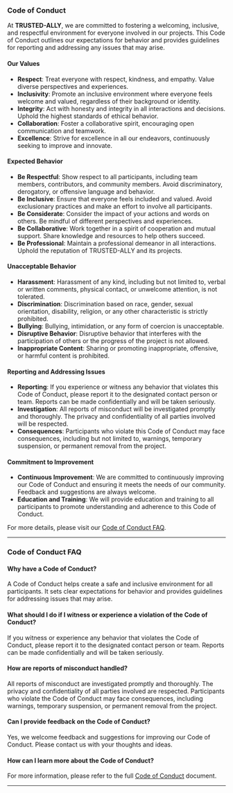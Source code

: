 ### Code of Conduct

At **TRUSTED-ALLY**, we are committed to fostering a welcoming, inclusive, and respectful environment for everyone involved in our projects. This Code of Conduct outlines our expectations for behavior and provides guidelines for reporting and addressing any issues that may arise.

#### Our Values
- **Respect**: Treat everyone with respect, kindness, and empathy. Value diverse perspectives and experiences.
- **Inclusivity**: Promote an inclusive environment where everyone feels welcome and valued, regardless of their background or identity.
- **Integrity**: Act with honesty and integrity in all interactions and decisions. Uphold the highest standards of ethical behavior.
- **Collaboration**: Foster a collaborative spirit, encouraging open communication and teamwork.
- **Excellence**: Strive for excellence in all our endeavors, continuously seeking to improve and innovate.

#### Expected Behavior
- **Be Respectful**: Show respect to all participants, including team members, contributors, and community members. Avoid discriminatory, derogatory, or offensive language and behavior.
- **Be Inclusive**: Ensure that everyone feels included and valued. Avoid exclusionary practices and make an effort to involve all participants.
- **Be Considerate**: Consider the impact of your actions and words on others. Be mindful of different perspectives and experiences.
- **Be Collaborative**: Work together in a spirit of cooperation and mutual support. Share knowledge and resources to help others succeed.
- **Be Professional**: Maintain a professional demeanor in all interactions. Uphold the reputation of TRUSTED-ALLY and its projects.

#### Unacceptable Behavior
- **Harassment**: Harassment of any kind, including but not limited to, verbal or written comments, physical contact, or unwelcome attention, is not tolerated.
- **Discrimination**: Discrimination based on race, gender, sexual orientation, disability, religion, or any other characteristic is strictly prohibited.
- **Bullying**: Bullying, intimidation, or any form of coercion is unacceptable.
- **Disruptive Behavior**: Disruptive behavior that interferes with the participation of others or the progress of the project is not allowed.
- **Inappropriate Content**: Sharing or promoting inappropriate, offensive, or harmful content is prohibited.

#### Reporting and Addressing Issues
- **Reporting**: If you experience or witness any behavior that violates this Code of Conduct, please report it to the designated contact person or team. Reports can be made confidentially and will be taken seriously.
- **Investigation**: All reports of misconduct will be investigated promptly and thoroughly. The privacy and confidentiality of all parties involved will be respected.
- **Consequences**: Participants who violate this Code of Conduct may face consequences, including but not limited to, warnings, temporary suspension, or permanent removal from the project.

#### Commitment to Improvement
- **Continuous Improvement**: We are committed to continuously improving our Code of Conduct and ensuring it meets the needs of our community. Feedback and suggestions are always welcome.
- **Education and Training**: We will provide education and training to all participants to promote understanding and adherence to this Code of Conduct.

For more details, please visit our [Code of Conduct FAQ](#code-of-conduct-faq).

---

### Code of Conduct FAQ

#### Why have a Code of Conduct?
A Code of Conduct helps create a safe and inclusive environment for all participants. It sets clear expectations for behavior and provides guidelines for addressing issues that may arise.

#### What should I do if I witness or experience a violation of the Code of Conduct?
If you witness or experience any behavior that violates the Code of Conduct, please report it to the designated contact person or team. Reports can be made confidentially and will be taken seriously.

#### How are reports of misconduct handled?
All reports of misconduct are investigated promptly and thoroughly. The privacy and confidentiality of all parties involved are respected. Participants who violate the Code of Conduct may face consequences, including warnings, temporary suspension, or permanent removal from the project.

#### Can I provide feedback on the Code of Conduct?
Yes, we welcome feedback and suggestions for improving our Code of Conduct. Please contact us with your thoughts and ideas.

#### How can I learn more about the Code of Conduct?
For more information, please refer to the full [Code of Conduct](#code-of-conduct) document.

---